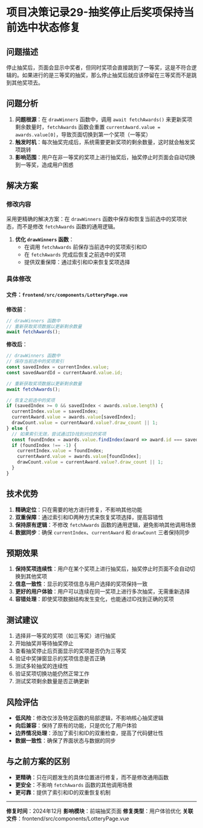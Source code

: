 # 项目决策记录29-抽奖停止后奖项保持当前选中状态修复

## 问题描述
停止抽奖后，页面会显示中奖者，但同时奖项会直接跳到了一等奖，这是不符合逻辑的。如果进行的是三等奖的抽奖，那么停止抽奖后就应该停留在三等奖而不是跳到其他奖项去。

## 问题分析
1. **问题根源**：在 `drawWinners` 函数中，调用 `await fetchAwards()` 来更新奖项剩余数量时，`fetchAwards` 函数会重置 `currentAward.value = awards.value[0]`，导致页面切换到第一个奖项（一等奖）
2. **触发时机**：每次抽奖完成后，系统需要更新奖项的剩余数量，这时就会触发奖项跳转
3. **影响范围**：用户在非一等奖的奖项上进行抽奖后，抽奖停止时页面会自动切换到一等奖，造成用户困惑

## 解决方案

### 修改内容
采用更精确的解决方案：在 `drawWinners` 函数中保存和恢复当前选中的奖项状态，而不是修改 `fetchAwards` 函数的通用逻辑。

1. **优化 `drawWinners` 函数**：
   - 在调用 `fetchAwards` 前保存当前选中的奖项索引和ID
   - 在 `fetchAwards` 完成后恢复之前选中的奖项
   - 提供双重保障：通过索引和ID来恢复奖项选择

### 具体修改

#### 文件：`frontend/src/components/LotteryPage.vue`

**修改前**：
```javascript
// drawWinners 函数中
// 重新获取奖项数据以更新剩余数量
await fetchAwards();
```

**修改后**：
```javascript
// drawWinners 函数中
// 保存当前选中的奖项索引
const savedIndex = currentIndex.value;
const savedAwardId = currentAward.value.id;

// 重新获取奖项数据以更新剩余数量
await fetchAwards();

// 恢复之前选中的奖项
if (savedIndex >= 0 && savedIndex < awards.value.length) {
  currentIndex.value = savedIndex;
  currentAward.value = awards.value[savedIndex];
  drawCount.value = currentAward.value?.draw_count || 1;
} else {
  // 如果索引无效，尝试通过ID找到对应的奖项
  const foundIndex = awards.value.findIndex(award => award.id === savedAwardId);
  if (foundIndex !== -1) {
    currentIndex.value = foundIndex;
    currentAward.value = awards.value[foundIndex];
    drawCount.value = currentAward.value?.draw_count || 1;
  }
}
```

## 技术优势
1. **精确定位**：只在需要的地方进行修复，不影响其他功能
2. **双重保障**：通过索引和ID两种方式来恢复奖项选择，提高容错性
3. **保持原有逻辑**：不修改 `fetchAwards` 函数的通用逻辑，避免影响其他调用场景
4. **数据同步**：确保 `currentIndex`、`currentAward` 和 `drawCount` 三者保持同步

## 预期效果
1. **保持奖项连续性**：用户在某个奖项上进行抽奖后，抽奖停止时页面不会自动切换到其他奖项
2. **信息一致性**：显示的奖项信息与用户选择的奖项保持一致
3. **更好的用户体验**：用户可以连续在同一奖项上进行多次抽奖，无需重新选择
4. **容错处理**：即使奖项数据结构发生变化，也能通过ID找到正确的奖项

## 测试建议
1. 选择非一等奖的奖项（如三等奖）进行抽奖
2. 开始抽奖并等待抽奖停止
3. 查看抽奖停止后页面显示的奖项是否仍为三等奖
4. 验证中奖弹窗显示的奖项信息是否正确
5. 测试多轮抽奖的连续性
6. 验证奖项切换功能仍然正常工作
7. 测试奖项剩余数量是否正确更新

## 风险评估
- **低风险**：修改仅涉及特定函数的局部逻辑，不影响核心抽奖逻辑
- **向后兼容**：保持了原有的功能，只是优化了用户体验
- **边界情况处理**：添加了索引和ID的双重检查，提高了代码健壮性
- **数据一致性**：确保了界面状态与数据的同步

## 与之前方案的区别
- **更精确**：只在问题发生的具体位置进行修复，而不是修改通用函数
- **更安全**：不影响 `fetchAwards` 函数的其他调用场景
- **更可靠**：提供了索引和ID的双重恢复机制

---

**修复时间**：2024年12月
**影响模块**：前端抽奖页面
**修复类型**：用户体验优化
**关联文件**：frontend/src/components/LotteryPage.vue